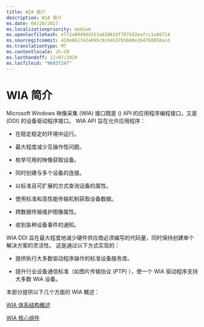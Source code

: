 ```yaml
---
title: WIA 简介
description: WIA 简介
ms.date: 04/20/2017
ms.localizationpriority: medium
ms.openlocfilehash: e772a0949dd153a82062df787432eafcc1a86714
ms.sourcegitcommit: 418e6617e2a695c9cb4b37b5b60e264760858acd
ms.translationtype: MT
ms.contentlocale: zh-CN
ms.lasthandoff: 12/07/2020
ms.locfileid: "96837247"
---
```

# <a name="introduction-to-wia"></a>WIA 简介





Microsoft Windows 映像采集 (WIA) 接口既是 () API 的应用程序编程接口，又是 (DDI) 的设备驱动程序接口。 WIA API 旨在允许应用程序：

-   在稳定稳定的环境中运行。

-   最大程度减少互操作性问题。

-   枚举可用的映像获取设备。

-   同时创建与多个设备的连接。

-   以标准且可扩展的方式查询设备的属性。

-   使用标准和高性能传输机制获取设备数据。

-   跨数据传输维护图像属性。

-   收到各种设备事件的通知。

WIA DDI 旨在最大程度地减少硬件供应商必须编写的代码量，同时保持创建单个解决方案的灵活性。 这是通过以下方式实现的：

-   提供执行大多数驱动程序操作的标准设备服务库。

-   提升行业设备通信标准（如图片传输协议 (PTP) ），使一个 WIA 驱动程序支持大多数 WIA 设备。

本部分提供以下几个方面的 WIA 概述：

[WIA 体系结构概述](wia-architecture-overview.md)

[WIA 核心组件](wia-core-components.md)

 

 




